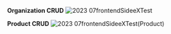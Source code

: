 **Organization CRUD**
![2023 07frontendSideeXTest](https://github.com/eGroupTeam/course-frontend/assets/128894169/f39db278-75f9-4981-a391-95dd46c7d12d)

**Product CRUD**
![2023 07frontendSideeXTest(Product)](https://github.com/eGroupTeam/course-frontend/assets/128894169/333c7406-7f3c-4a63-8da9-bfa69ce110b1)
